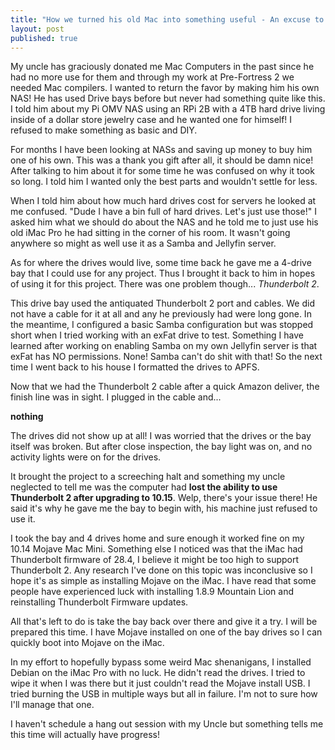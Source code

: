 ```yaml
---
title: "How we turned his old Mac into something useful - An excuse to hangout with my uncle - Part One"
layout: post
published: true
---
```


My uncle has graciously donated me Mac Computers in the past since he had no more use for them and through my work at Pre-Fortress 2 we needed Mac compilers. I wanted to return the favor by making him his own NAS! He has used Drive bays before but never had something quite like this. I told him about my Pi OMV NAS using an RPi 2B with a 4TB hard drive living inside of a dollar store jewelry case and he wanted one for himself! I refused to make something as basic and DIY.


For months I have been looking at NASs and saving up money to buy him one of his own. This was a thank you gift after all, it should be damn nice! After talking to him about it for some time he was confused on why it took so long. I told him I wanted only the best parts and wouldn't settle for less.

When I told him about how much hard drives cost for servers he looked at me confused. "Dude I have a bin full of hard drives. Let's just use those!" I asked him what we should do about the NAS and he told me to just use his old iMac Pro he had sitting in the corner of his room. It wasn't going anywhere so might as well use it as a Samba and Jellyfin server. 

As for where the drives would live, some time back he gave me a 4-drive bay that I could use for any project. Thus I brought it back to him in hopes of using it for this project. There was one problem though... *Thunderbolt 2*.

This drive bay used the antiquated Thunderbolt 2 port and cables. We did not have a cable for it at all and any he previously had were long gone. In the meantime, I configured a basic Samba configuration but was stopped short when I tried working with an exFat drive to test. Something I have learned after working on enabling Samba on my own Jellyfin server is that exFat has NO permissions. None! Samba can't do shit with that! So the next time I went back to his house I formatted the drives to APFS. 

Now that we had the Thunderbolt 2 cable after a quick Amazon deliver, the finish line was in sight. I plugged in the cable and...

**nothing**

The drives did not show up at all! I was worried that the drives or the bay itself was broken. But after close inspection, the bay light was on, and no activity lights were on for the drives.

It brought the project to a screeching halt and something my uncle neglected to tell me was the computer had **lost the ability to use Thunderbolt 2 after upgrading to 10.15**. Welp, there's your issue there! He said it's why he gave me the bay to begin with, his machine just refused to use it. 

I took the bay and 4 drives home and sure enough it worked fine on my 10.14 Mojave Mac Mini. Something else I noticed was that the iMac had Thunderbolt firmware of 28.4, I believe it might be too high to support Thunderbolt 2. Any research I've done on this topic was inconclusive so I hope it's as simple as installing Mojave on the iMac. I have read that some people have experienced luck with installing 1.8.9 Mountain Lion and reinstalling Thunderbolt Firmware updates.

All that's left to do is take the bay back over there and give it a try. I will be prepared this time. I have Mojave installed on one of the bay drives so I can quickly boot into Mojave on the iMac. 

In my effort to hopefully bypass some weird Mac shenanigans, I installed Debian on the iMac Pro with no luck. He didn't read the drives. I tried to wipe it when I was there but it just couldn't read the Mojave install USB. I tried burning the USB in multiple ways but all in failure. I'm not to sure how I'll manage that one.

I haven't schedule a hang out session with my Uncle but something tells me this time will actually have progress!